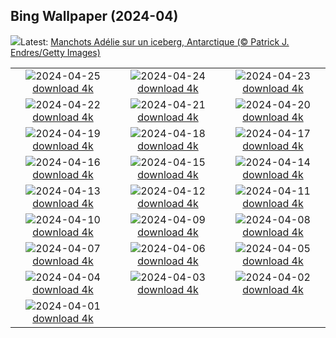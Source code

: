 ## Bing Wallpaper (2024-04)
![](https://www.bing.com/th?id=OHR.PenguinDirections_FR-CA4681563133_UHD.jpg&w=1000)Latest: [Manchots Adélie sur un iceberg, Antarctique (© Patrick J. Endres/Getty Images)](https://www.bing.com/th?id=OHR.PenguinDirections_FR-CA4681563133_UHD.jpg)

|      |      |      |
| :----: | :----: | :----: |
|![](https://www.bing.com/th?id=OHR.TrilliumOntario_FR-CA4403342038_UHD.jpg&pid=hp&w=384&h=216&rs=1&c=4)2024-04-25 [download 4k](https://www.bing.com/th?id=OHR.TrilliumOntario_FR-CA4403342038_UHD.jpg)|![](https://www.bing.com/th?id=OHR.TrinityDublin_FR-CA3633491688_UHD.jpg&pid=hp&w=384&h=216&rs=1&c=4)2024-04-24 [download 4k](https://www.bing.com/th?id=OHR.TrinityDublin_FR-CA3633491688_UHD.jpg)|![](https://www.bing.com/th?id=OHR.EarthDayTurtle_FR-CA3475454635_UHD.jpg&pid=hp&w=384&h=216&rs=1&c=4)2024-04-23 [download 4k](https://www.bing.com/th?id=OHR.EarthDayTurtle_FR-CA3475454635_UHD.jpg)|
|![](https://www.bing.com/th?id=OHR.CadesCove_FR-CA3331686496_UHD.jpg&pid=hp&w=384&h=216&rs=1&c=4)2024-04-22 [download 4k](https://www.bing.com/th?id=OHR.CadesCove_FR-CA3331686496_UHD.jpg)|![](https://www.bing.com/th?id=OHR.YellowstoneGeyser_FR-CA2850692513_UHD.jpg&pid=hp&w=384&h=216&rs=1&c=4)2024-04-21 [download 4k](https://www.bing.com/th?id=OHR.YellowstoneGeyser_FR-CA2850692513_UHD.jpg)|![](https://www.bing.com/th?id=OHR.OrkneyStones_FR-CA2648833702_UHD.jpg&pid=hp&w=384&h=216&rs=1&c=4)2024-04-20 [download 4k](https://www.bing.com/th?id=OHR.OrkneyStones_FR-CA2648833702_UHD.jpg)|
|![](https://www.bing.com/th?id=OHR.AvilaSpain_FR-CA4092310846_UHD.jpg&pid=hp&w=384&h=216&rs=1&c=4)2024-04-19 [download 4k](https://www.bing.com/th?id=OHR.AvilaSpain_FR-CA4092310846_UHD.jpg)|![](https://www.bing.com/th?id=OHR.SpringCub_FR-CA3908165398_UHD.jpg&pid=hp&w=384&h=216&rs=1&c=4)2024-04-18 [download 4k](https://www.bing.com/th?id=OHR.SpringCub_FR-CA3908165398_UHD.jpg)|![](https://www.bing.com/th?id=OHR.UnionSquareNYC_FR-CA3734243880_UHD.jpg&pid=hp&w=384&h=216&rs=1&c=4)2024-04-17 [download 4k](https://www.bing.com/th?id=OHR.UnionSquareNYC_FR-CA3734243880_UHD.jpg)|
|![](https://www.bing.com/th?id=OHR.RedBallBelgium_FR-CA3335673645_UHD.jpg&pid=hp&w=384&h=216&rs=1&c=4)2024-04-16 [download 4k](https://www.bing.com/th?id=OHR.RedBallBelgium_FR-CA3335673645_UHD.jpg)|![](https://www.bing.com/th?id=OHR.BowlingBallCali_FR-CA3180115250_UHD.jpg&pid=hp&w=384&h=216&rs=1&c=4)2024-04-15 [download 4k](https://www.bing.com/th?id=OHR.BowlingBallCali_FR-CA3180115250_UHD.jpg)|![](https://www.bing.com/th?id=OHR.SakuraDaysJapanFair_FR-CA3620667456_UHD.jpg&pid=hp&w=384&h=216&rs=1&c=4)2024-04-14 [download 4k](https://www.bing.com/th?id=OHR.SakuraDaysJapanFair_FR-CA3620667456_UHD.jpg)|
|![](https://www.bing.com/th?id=OHR.SunsetArchesNP_FR-CA2562295831_UHD.jpg&pid=hp&w=384&h=216&rs=1&c=4)2024-04-13 [download 4k](https://www.bing.com/th?id=OHR.SunsetArchesNP_FR-CA2562295831_UHD.jpg)|![](https://www.bing.com/th?id=OHR.DragonWaterfall_FR-CA2237979317_UHD.jpg&pid=hp&w=384&h=216&rs=1&c=4)2024-04-12 [download 4k](https://www.bing.com/th?id=OHR.DragonWaterfall_FR-CA2237979317_UHD.jpg)|![](https://www.bing.com/th?id=OHR.OwlSiblings_FR-CA1744834969_UHD.jpg&pid=hp&w=384&h=216&rs=1&c=4)2024-04-11 [download 4k](https://www.bing.com/th?id=OHR.OwlSiblings_FR-CA1744834969_UHD.jpg)|
|![](https://www.bing.com/th?id=OHR.WhistlerWSSF_FR-CA7628245051_UHD.jpg&pid=hp&w=384&h=216&rs=1&c=4)2024-04-10 [download 4k](https://www.bing.com/th?id=OHR.WhistlerWSSF_FR-CA7628245051_UHD.jpg)|![](https://www.bing.com/th?id=OHR.SolarEclipseOregon_FR-CA1333886943_UHD.jpg&pid=hp&w=384&h=216&rs=1&c=4)2024-04-09 [download 4k](https://www.bing.com/th?id=OHR.SolarEclipseOregon_FR-CA1333886943_UHD.jpg)|![](https://www.bing.com/th?id=OHR.BeaverDenali_FR-CA1157056211_UHD.jpg&pid=hp&w=384&h=216&rs=1&c=4)2024-04-08 [download 4k](https://www.bing.com/th?id=OHR.BeaverDenali_FR-CA1157056211_UHD.jpg)|
|![](https://www.bing.com/th?id=OHR.JapanHimeji_FR-CA0973604796_UHD.jpg&pid=hp&w=384&h=216&rs=1&c=4)2024-04-07 [download 4k](https://www.bing.com/th?id=OHR.JapanHimeji_FR-CA0973604796_UHD.jpg)|![](https://www.bing.com/th?id=OHR.BahamasSpace_FR-CA0789976801_UHD.jpg&pid=hp&w=384&h=216&rs=1&c=4)2024-04-06 [download 4k](https://www.bing.com/th?id=OHR.BahamasSpace_FR-CA0789976801_UHD.jpg)|![](https://www.bing.com/th?id=OHR.AntelopeBotswana_FR-CA7386810053_UHD.jpg&pid=hp&w=384&h=216&rs=1&c=4)2024-04-05 [download 4k](https://www.bing.com/th?id=OHR.AntelopeBotswana_FR-CA7386810053_UHD.jpg)|
|![](https://www.bing.com/th?id=OHR.PacificRimNationalPark_FR-CA2619127702_UHD.jpg&pid=hp&w=384&h=216&rs=1&c=4)2024-04-04 [download 4k](https://www.bing.com/th?id=OHR.PacificRimNationalPark_FR-CA2619127702_UHD.jpg)|![](https://www.bing.com/th?id=OHR.JutlandSpring_FR-CA6761132872_UHD.jpg&pid=hp&w=384&h=216&rs=1&c=4)2024-04-03 [download 4k](https://www.bing.com/th?id=OHR.JutlandSpring_FR-CA6761132872_UHD.jpg)|![](https://www.bing.com/th?id=OHR.PalazzoFarnese_FR-CA6022284524_UHD.jpg&pid=hp&w=384&h=216&rs=1&c=4)2024-04-02 [download 4k](https://www.bing.com/th?id=OHR.PalazzoFarnese_FR-CA6022284524_UHD.jpg)|
|![](https://www.bing.com/th?id=OHR.HungarianEggs_FR-CA5727463691_UHD.jpg&pid=hp&w=384&h=216&rs=1&c=4)2024-04-01 [download 4k](https://www.bing.com/th?id=OHR.HungarianEggs_FR-CA5727463691_UHD.jpg)|